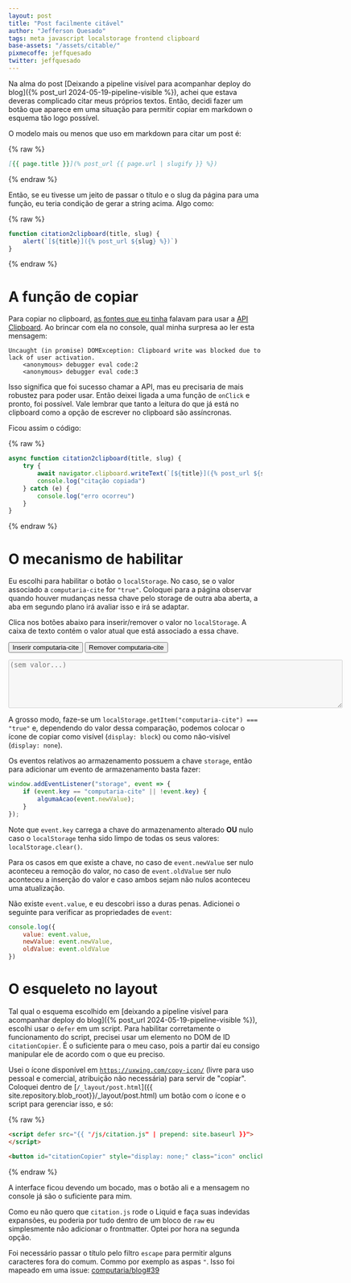 ```yaml
---
layout: post
title: "Post facilmente citável"
author: "Jefferson Quesado"
tags: meta javascript localstorage frontend clipboard
base-assets: "/assets/citable/"
pixmecoffe: jeffquesado
twitter: jeffquesado
---
```


Na alma do post
[Deixando a pipeline visível para acompanhar deploy do blog]({% post_url 2024-05-19-pipeline-visible %}),
achei que estava deveras complicado citar meus próprios textos. Então,
decidi fazer um botão que aparece em uma situação para permitir copiar em markdown
o esquema tão logo possível.

O modelo mais ou menos que uso em markdown para citar um post é:

{% raw %}
```md
[{{ page.title }}](% post_url {{ page.url | slugify }} %})
```
{% endraw %}

Então, se eu tivesse um jeito de passar o título e o slug da página para uma função,
eu teria condição de gerar a string acima. Algo como:

{% raw %}
```js
function citation2clipboard(title, slug) {
    alert(`[${title}]({% post_url ${slug} %})`)
}
```
{% endraw %}

# A função de copiar

Para copiar no clipboard, [as fontes que eu tinha](https://stackoverflow.com/a/30810322/4438007)
falavam para usar a
[API Clipboard](https://developer.mozilla.org/en-US/docs/Web/API/Clipboard).
Ao brincar com ela no console, qual minha surpresa ao ler esta  mensagem:

```none
Uncaught (in promise) DOMException: Clipboard write was blocked due to lack of user activation.
    <anonymous> debugger eval code:2
    <anonymous> debugger eval code:3
```

Isso significa que foi sucesso chamar a API, mas eu precisaria de mais robustez
para poder usar. Então deixei ligada a uma função de `onClick` e pronto,
foi possível. Vale lembrar que tanto a leitura do que já está no clipboard como
a opção de escrever no clipboard são assíncronas.

Ficou assim o código:

{% raw %}
```js
async function citation2clipboard(title, slug) {
    try {
        await navigator.clipboard.writeText(`[${title}]({% post_url ${slug} %})`)
        console.log("citação copiada")
    } catch (e) {
        console.log("erro ocorreu")
    }
}
```
{% endraw %}

# O mecanismo de habilitar

Eu escolhi para habilitar o botão o `localStorage`. No caso, se o valor associado
a `computaria-cite` for `"true"`. Coloquei para a página observar quando houver mudanças
nessa chave pelo storage de outra aba aberta, a aba em segundo plano irá avaliar isso e irá
se adaptar.

Clica nos botões abaixo para inserir/remover o valor no `localStorage`. A caixa de texto contém o valor
atual que está associado a essa chave.

<button onClick="inserirCite()">Inserir computaria-cite</button>
<button onClick="removerCite()">Remover computaria-cite</button>
<textarea id="garbage-place" disabled="true" cols="80" rows="6" placeholder="(sem valor...)">
</textarea>

<script>
    {
        const atualizarGarbagePlace = (txt) => {
            const txtSanitized = !!txt? txt: ""
            document.getElementById("garbage-place").value = txtSanitized;
        }

        window.addEventListener("storage", event => {
            if (event.key == "computaria-cite" || !event.key) {
                atualizarGarbagePlace(event.newValue);
                console.log({
                    value: event.value,
                    newValue: event.newValue,
                    oldValue: event.oldValue
                })
            }
        });

        function inserirCite() {
            localStorage.setItem("computaria-cite", "true")
            atualizarGarbagePlace("true")
            enableOrDisableCitationCopier()
        }

        function removerCite() {
            localStorage.removeItem("computaria-cite")
            atualizarGarbagePlace()
            enableOrDisableCitationCopier()
        }

        atualizarGarbagePlace(localStorage.getItem("computaria-cite"))
    }
</script>

A grosso modo, faze-se um `localStorage.getItem("computaria-cite") === "true"` e,
dependendo do valor dessa comparação, podemos colocar o ícone de copiar como
visível (`display: block`) ou como não-visível (`display: none`).

Os eventos relativos ao armazenamento possuem a chave `storage`, então para
adicionar um evento de armazenamento basta fazer:

```js
window.addEventListener("storage", event => {
    if (event.key == "computaria-cite" || !event.key) {
        algumaAcao(event.newValue);
    }
});
```

Note que `event.key` carrega a chave do armazenamento alterado **OU**
nulo caso o `localStorage` tenha sido limpo de todas os seus valores:
`localStorage.clear()`.

Para os casos em que existe a chave, no caso de `event.newValue` ser nulo aconteceu
a remoção do valor, no caso de `event.oldValue` ser nulo aconteceu a
inserção do valor e caso ambos sejam não nulos aconteceu uma atualização.

Não existe `event.value`, e eu descobri isso a duras penas. Adicionei o
seguinte para verificar as propriedades de `event`:

```js
console.log({
    value: event.value,
    newValue: event.newValue,
    oldValue: event.oldValue
})
```

# O esqueleto no layout

Tal qual o esquema escolhido em [deixando a pipeline visível para
acompanhar deploy do blog]({% post_url 2024-05-19-pipeline-visible %}),
escolhi usar o `defer` em um script. Para habilitar corretamente o
funcionamento do script, precisei usar um elemento no DOM de ID `citationCopier`.
É o suficiente para o meu caso, pois a partir daí eu consigo manipular
ele de acordo com o que eu preciso.

Usei o ícone disponível em [`https://uxwing.com/copy-icon/`](https://uxwing.com/copy-icon/)
(livre para uso pessoal e comercial, atribuição não necessária) para servir de "copiar".
Coloquei dentro de [`/_layout/post.html`]({{ site.repository.blob_root}}/_layout/post.html)
um botão com o ícone e o script para gerenciar isso, e só:

{% raw %}
```html
<script defer src="{{ "/js/citation.js" | prepend: site.baseurl }}">
</script>

<button id="citationCopier" style="display: none;" class="icon" onclick="citation2clipboard('{{ page.title | escape }}', '{{ page.url | slugify }}')">{% include uxwing-copy-icon.svg %}</button>
```
{% endraw %}

A interface ficou devendo um bocado, mas o botão ali e a mensagem no console já
são o suficiente para mim.

Como eu não quero que `citation.js` rode o Liquid e faça suas indevidas
expansões, eu poderia por tudo dentro de um bloco de `raw` eu simplesmente
não adicionar o frontmatter. Optei por hora na segunda opção.

Foi necessário passar o título pelo filtro `escape` para permitir alguns
caracteres fora do comum. Commo por exemplo as aspas `"`. Isso foi mapeado em
uma issue: [computaria/blog#39](https://gitlab.com/computaria/blog/-/issues/39)

